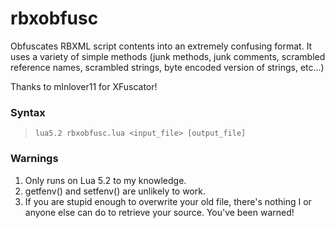 # rbxobfusc
Obfuscates RBXML script contents into an extremely confusing format.
It uses a variety of simple methods (junk methods, junk comments, scrambled reference names, scrambled strings, byte encoded version of strings, etc...)

Thanks to mlnlover11 for XFuscator!

### Syntax
> `lua5.2 rbxobfusc.lua <input_file> [output_file]`

### Warnings
1.  Only runs on Lua 5.2 to my knowledge.
2.  getfenv() and setfenv() are unlikely to work.
3.  If you are stupid enough to overwrite your old file, there's nothing I or anyone else can do to retrieve your source.  You've been warned!
